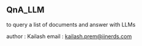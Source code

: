 ## QnA_LLM  
to query a list of documents and answer with LLMs


author : Kailash
email : kailash.prem@iinerds.com